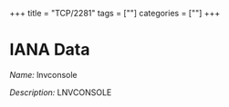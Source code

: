 +++
title = "TCP/2281"
tags = [""]
categories = [""]
+++

# IANA Data

_Name:_ lnvconsole

_Description:_ LNVCONSOLE

